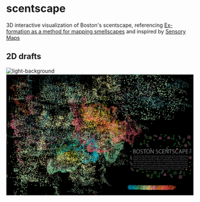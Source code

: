 # scentscape

3D interactive visualization of Boston's scentscape, referencing [Ex-formation as a method for mapping smellscapes](https://www.tandfonline.com/doi/abs/10.1080/20557132.2015.1163081?journalCode=rfcd20) and inspired by [Sensory Maps](https://sensorymaps.com)

## 2D drafts 
![light-background](https://github.com/susiesyli/scentscape-mapping/blob/7ed5218e2ae0ff04e9658196c749dea48f5c7ed5/images/sensory%20map%20boston%20WIP3!.jpg)
![dark-background](https://github.com/susiesyli/scentscape-mapping/blob/51d980a4c86b72cdb3b6b82d11efd7c75d067d25/images/sensory-map-color.jpg)
